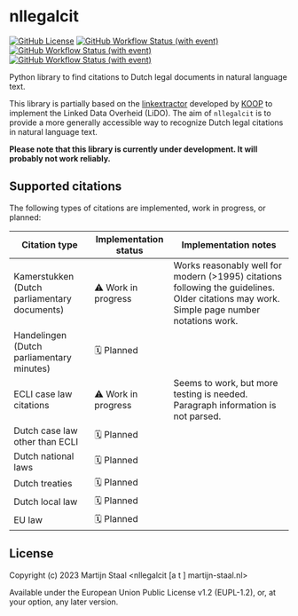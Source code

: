 # nllegalcit

[![GitHub License](https://img.shields.io/github/license/mastaal/nllegalcit?color=%23003399)](https://github.com/mastaal/nllegalcit/blob/main/LICENSE)
[![GitHub Workflow Status (with event)](https://img.shields.io/github/actions/workflow/status/mastaal/nllegalcit/pytest.yml?label=tests)](https://github.com/mastaal/nllegalcit/actions/workflows/pytest.yml)
[![GitHub Workflow Status (with event)](https://img.shields.io/github/actions/workflow/status/mastaal/nllegalcit/pylint.yml?label=linter)](https://github.com/mastaal/nllegalcit/actions/workflows/pylint.yml)
[![GitHub Workflow Status (with event)](https://img.shields.io/github/actions/workflow/status/mastaal/nllegalcit/mypy.yml?label=type%20checking)](https://github.com/mastaal/nllegalcit/actions/workflows/mypy.yml)


Python library to find citations to Dutch legal documents in natural language text.

This library is partially based on the [linkextractor](https://gitlab.com/koop/ld/lx/linkextractor) developed by [KOOP](https://www.koopoverheid.nl/) to implement the Linked Data Overheid (LiDO). The aim of `nllegalcit` is to provide a more generally accessible way to recognize Dutch legal citations in natural language text.

**Please note that this library is currently under development. It will probably not work reliably.**

## Supported citations

The following types of citations are implemented, work in progress, or planned:

| Citation type | Implementation status | Implementation notes |
|---------------|-----------------------|----------------------|
| Kamerstukken (Dutch parliamentary documents)  | ⚠️ Work in progress      | Works reasonably well for modern (>1995) citations following the guidelines. Older citations may work. Simple page number notations work. |
| Handelingen (Dutch parliamentary minutes)   | 🗓️ Planned               |
| ECLI case law citations  | ⚠️ Work in progress    | Seems to work, but more testing is needed. Paragraph information is not parsed. |
| Dutch case law other than ECLI | 🗓️ Planned |
| Dutch national laws | 🗓️ Planned |
| Dutch treaties | 🗓️ Planned |
| Dutch local law | 🗓️ Planned |
| EU law | 🗓️ Planned |

## License

Copyright (c) 2023 Martijn Staal <nllegalcit [a t ] martijn-staal.nl>

Available under the European Union Public License v1.2 (EUPL-1.2), or, at your option, any later version.
